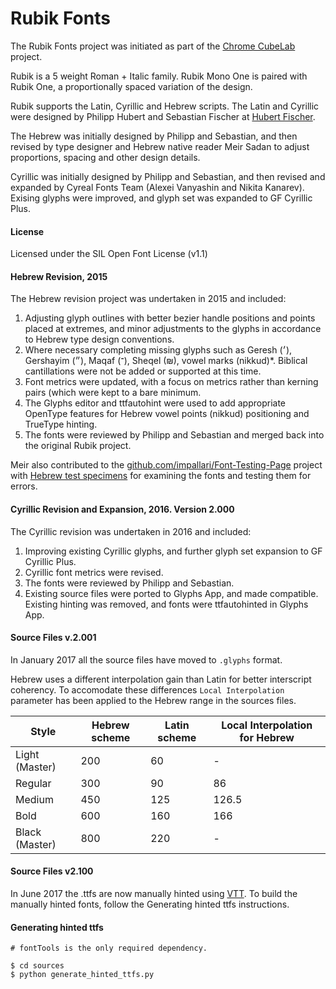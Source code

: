 # Rubik Fonts

The Rubik Fonts project was initiated as part of the [Chrome CubeLab](https://www.chrome.com/cubelab) project.

Rubik is a 5 weight Roman + Italic family. 
Rubik Mono One is paired with Rubik One, a proportionally spaced variation of the design.

Rubik supports the Latin, Cyrillic and Hebrew scripts. 
The Latin and Cyrillic were designed by Philipp Hubert and Sebastian Fischer at [Hubert Fischer](http://hubertfischer.com).

The Hebrew was initially designed by Philipp and Sebastian, and then revised by type designer and Hebrew native reader Meir Sadan to adjust proportions, spacing and other design details. 

Cyrillic was initially designed by Philipp and Sebastian, and then revised and expanded by Cyreal Fonts Team (Alexei Vanyashin and Nikita Kanarev). Exising glyphs were improved, and glyph set was expanded to GF Cyrillic Plus.


#### License

Licensed under the SIL Open Font License (v1.1)

#### Hebrew Revision, 2015

The Hebrew revision project was undertaken in 2015 and included:

1. Adjusting glyph outlines with better bezier handle positions and points placed at extremes, and minor adjustments to the glyphs in accordance to Hebrew type design conventions.
2. Where necessary completing missing glyphs such as Geresh (׳), Gershayim (״), Maqaf (־), Sheqel (₪), vowel marks (nikkud)*. Biblical cantillations were not be added or supported at this time.
3. Font metrics were updated, with a focus on metrics rather than kerning pairs (which were kept to a bare minimum.
4. The Glyphs editor and ttfautohint were used to add appropriate OpenType features for Hebrew vowel points (nikkud) positioning and TrueType hinting.
5. The fonts were reviewed by Philipp and Sebastian and merged back into the original Rubik project.

Meir also contributed to the [github.com/impallari/Font-Testing-Page](https://github.com/impallari/Font-Testing-Page) project with [Hebrew test specimens](http://www.impallari.com/testing/index-hebrew.php) for examining the fonts and testing them for errors.

#### Cyrillic Revision and Expansion, 2016. Version 2.000

The Cyrillic revision was undertaken in 2016 and included:

1. Improving existing Cyrillic glyphs, and further glyph set expansion to GF Cyrillic Plus.
2. Cyrillic font metrics were revised.
3. The fonts were reviewed by Philipp and Sebastian. 
4. Existing source files were ported to Glyphs App, and made compatible. Existing hinting was removed, and fonts were ttfautohinted in Glyphs App. 

#### Source Files v.2.001
In January 2017 all the source files have moved to `.glyphs` format.

Hebrew uses a different interpolation gain than Latin for better interscript coherency. To accomodate these differences `Local Interpolation` parameter has been applied to the Hebrew range in the sources files.


Style | Hebrew scheme | Latin scheme | Local Interpolation for Hebrew
--- | --- | --- | ---
Light (Master) | 200 | 60 | - 
Regular | 300 | 90 | 86
Medium | 450 | 125 | 126.5
Bold | 600 | 160 | 166
Black (Master) | 800 | 220 | - 


#### Source Files v2.100
In June 2017 the .ttfs are now manually hinted using [VTT](https://www.microsoft.com/en-us/Typography/vtt.aspx). To build the manually hinted fonts, follow the Generating hinted ttfs instructions.


#### Generating hinted ttfs
```
# fontTools is the only required dependency.

$ cd sources
$ python generate_hinted_ttfs.py
```

